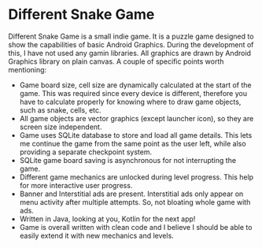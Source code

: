 # Different Snake Game

Different Snake Game is a small indie game. It is a puzzle game designed to show the capabilities of basic Android Graphics. During the development of this, I have not used any gamin libraries. All graphics are drawn by Android Graphics library on plain canvas. A couple of specific points worth mentioning:

* Game board size, cell size are dynamically calculated at the start of the game. This was required since every device is different, therefore you have to calculate properly for knowing where to draw game objects, such as snake, cells, etc.
* All game objects are vector graphics (except launcher icon), so they are screen size independent. 
* Game uses SQLite database to store and load all game details. This lets me continue the game from the same point as the user left, while also providing a separate checkpoint system.
* SQLite game board saving is asynchronous for not interrupting the game.
* Different game mechanics are unlocked during level progress. This help for more interactive user progress.
* Banner and Interstitial ads are present. Interstitial ads only appear on menu activity after multiple attempts. So, not bloating whole game with ads.
* Written in Java, looking at you, Kotlin for the next app!
* Game is overall written with clean code and I believe I should be able to easily extend it with new mechanics and levels.